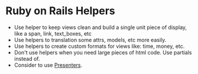 # Ruby on Rails Helpers

* Use helper to keep views clean and build a single unit piece of display, like a span, link, text_boxes, etc
* Use helpers to translation some attrs, models, etc more easily.
* Use helpers to create custom formats for views like: time, money, etc.
* Don't use helpers when you need large pieces of html code. Use partials instead of.
* Consider to use [Presenters](http://nithinbekal.com/posts/rails-presenters/).
